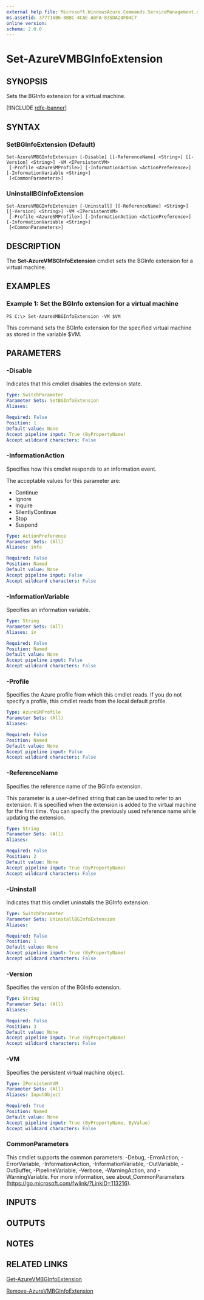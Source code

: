 ```yaml
---
external help file: Microsoft.WindowsAzure.Commands.ServiceManagement.dll-Help.xml
ms.assetid: 377716B6-8B8C-4CAE-A8FA-835DA24F04C7
online version: 
schema: 2.0.0
---
```


# Set-AzureVMBGInfoExtension

## SYNOPSIS
Sets the BGInfo extension for a virtual machine.

[!INCLUDE [rdfe-banner](../../includes/rdfe-banner.md)]

## SYNTAX

### SetBGInfoExtension (Default)
```
Set-AzureVMBGInfoExtension [-Disable] [[-ReferenceName] <String>] [[-Version] <String>] -VM <IPersistentVM>
 [-Profile <AzureSMProfile>] [-InformationAction <ActionPreference>] [-InformationVariable <String>]
 [<CommonParameters>]
```

### UninstallBGInfoExtension
```
Set-AzureVMBGInfoExtension [-Uninstall] [[-ReferenceName] <String>] [[-Version] <String>] -VM <IPersistentVM>
 [-Profile <AzureSMProfile>] [-InformationAction <ActionPreference>] [-InformationVariable <String>]
 [<CommonParameters>]
```

## DESCRIPTION
The **Set-AzureVMBGInfoExtension** cmdlet sets the BGInfo extension for a virtual machine.

## EXAMPLES

### Example 1: Set the BGInfo extension for a virtual machine
```
PS C:\> Set-AzureVMBGInfoExtension -VM $VM
```

This command sets the BGInfo extension for the specified virtual machine as stored in the variable $VM.

## PARAMETERS

### -Disable
Indicates that this cmdlet disables the extension state.

```yaml
Type: SwitchParameter
Parameter Sets: SetBGInfoExtension
Aliases: 

Required: False
Position: 1
Default value: None
Accept pipeline input: True (ByPropertyName)
Accept wildcard characters: False
```

### -InformationAction
Specifies how this cmdlet responds to an information event.

The acceptable values for this parameter are:

- Continue
- Ignore
- Inquire
- SilentlyContinue
- Stop
- Suspend

```yaml
Type: ActionPreference
Parameter Sets: (All)
Aliases: infa

Required: False
Position: Named
Default value: None
Accept pipeline input: False
Accept wildcard characters: False
```

### -InformationVariable
Specifies an information variable.

```yaml
Type: String
Parameter Sets: (All)
Aliases: iv

Required: False
Position: Named
Default value: None
Accept pipeline input: False
Accept wildcard characters: False
```

### -Profile
Specifies the Azure profile from which this cmdlet reads.
If you do not specify a profile, this cmdlet reads from the local default profile.

```yaml
Type: AzureSMProfile
Parameter Sets: (All)
Aliases: 

Required: False
Position: Named
Default value: None
Accept pipeline input: False
Accept wildcard characters: False
```

### -ReferenceName
Specifies the reference name of the BGInfo extension.

This parameter is a user-defined string that can be used to refer to an extension.
It is specified when the extension is added to the virtual machine for the first time.
You can specify the previously used reference name while updating the extension.

```yaml
Type: String
Parameter Sets: (All)
Aliases: 

Required: False
Position: 2
Default value: None
Accept pipeline input: True (ByPropertyName)
Accept wildcard characters: False
```

### -Uninstall
Indicates that this cmdlet uninstalls the BGInfo extension.

```yaml
Type: SwitchParameter
Parameter Sets: UninstallBGInfoExtension
Aliases: 

Required: False
Position: 1
Default value: None
Accept pipeline input: True (ByPropertyName)
Accept wildcard characters: False
```

### -Version
Specifies the version of the BGInfo extension.

```yaml
Type: String
Parameter Sets: (All)
Aliases: 

Required: False
Position: 3
Default value: None
Accept pipeline input: True (ByPropertyName)
Accept wildcard characters: False
```

### -VM
Specifies the persistent virtual machine object.

```yaml
Type: IPersistentVM
Parameter Sets: (All)
Aliases: InputObject

Required: True
Position: Named
Default value: None
Accept pipeline input: True (ByPropertyName, ByValue)
Accept wildcard characters: False
```

### CommonParameters
This cmdlet supports the common parameters: -Debug, -ErrorAction, -ErrorVariable, -InformationAction, -InformationVariable, -OutVariable, -OutBuffer, -PipelineVariable, -Verbose, -WarningAction, and -WarningVariable. For more information, see about_CommonParameters (https://go.microsoft.com/fwlink/?LinkID=113216).

## INPUTS

## OUTPUTS

## NOTES

## RELATED LINKS

[Get-AzureVMBGInfoExtension](./Get-AzureVMBGInfoExtension.md)

[Remove-AzureVMBGInfoExtension](./Remove-AzureVMBGInfoExtension.md)


